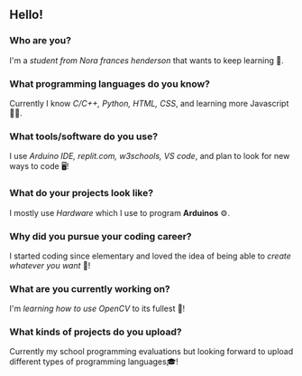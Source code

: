 ## Hello!
### Who are you?
I'm a *student from Nora frances henderson* that wants to keep learning 🧐.


### What programming languages do you know?
Currently I know *C/C++, Python, HTML, CSS*, and learning more Javascript 👨‍💻.


### What tools/software do you use?
I use *Arduino IDE, replit.com, w3schools, VS code*, and plan to look for new ways to code 🖥️!


### What do your projects look like?
I mostly use *Hardware* which I use to program **Arduinos** ⚙️.


### Why did you pursue your coding career?
I started coding since elementary and loved the idea of being able to *create whatever you want* 🧠!

### What are you currently working on?
I'm *learning how to use OpenCV* to its fullest 📖!

### What kinds of projects do you upload?
Currently my school programming evaluations but looking forward to upload different types of programming languages🎓!
<!--
**relfayoumi/relfayoumi** is a ✨ _special_ ✨ repository because its `README.md` (this file) appears on your GitHub profile.

Here are some ideas to get you started:

- 🔭 I’m currently working on ...
- 🌱 I’m currently learning ...
- 👯 I’m looking to collaborate on ...
- 🤔 I’m looking for help with ...
- 💬 Ask me about ...
- 📫 How to reach me: ...
- 😄 Pronouns: ...
- ⚡ Fun fact: ...
-->
